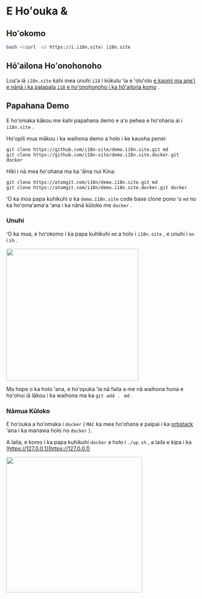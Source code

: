 # E Hoʻouka &

## Hoʻokomo

```sh
bash <(curl -sS https://i.i18n.site) i18n.site
```

## Hōʻailona Hoʻonohonoho

Loaʻa iā `i18n.site` kahi mea unuhi `i18` i kūkulu ʻia e ʻoluʻolu [e kaomi ma aneʻi e nānā i ka palapala `i18` e hoʻonohonoho i ka hōʻailona komo](/i18/use) .

## Papahana Demo

E hoʻomaka kākou me kahi papahana demo e aʻo pehea e hoʻohana ai i `i18n.site` .

Hoʻopili mua mākou i ka waihona demo a holo i ke kauoha penei:

```
git clone https://github.com/i18n-site/demo.i18n.site.git md
git clone https://github.com/i18n-site/demo.i18n.site.docker.git docker
```

Hiki i nā mea hoʻohana ma ka ʻāina nui Kina:

```
git clone https://atomgit.com/i18n/demo.i18n.site.git md
git clone https://atomgit.com/i18n/demo.i18n.site.docker.git docker
```

ʻO ka inoa papa kuhikuhi o ka `demo.i18n.site` code base clone pono ʻo `md` no ka hoʻomaʻamaʻa ʻana i ka nānā kūloko me `docker` .

### Unuhi

ʻO ka mua, e hoʻokomo i ka papa kuhikuhi `md` a holo i `i18n.site` , e unuhi i `en` i `zh` .

<img src="https://p.3ti.site/1721114619.avif" style="width:350px">

Ma hope o ka holo ʻana, e hoʻopuka ʻia nā faila a me nā waihona huna e hoʻohui iā lākou i ka waihona ma ka `git add . ` `md` .

### Nāmua Kūloko

E hoʻouka a hoʻomaka i `docker` ( `MAC` ka mea hoʻohana e paipai i ka [orbstack](https://orbstack.dev) ʻana i ka manawa holo no `docker` ).

A laila, e komo i ka papa kuhikuhi `docker` a holo i `./up.sh` , a laila e kipa i ka [https://127.0.0.1](https://127.0.0.1)

<img src="//p.3ti.site/1721104238.avif" style="width:360px">